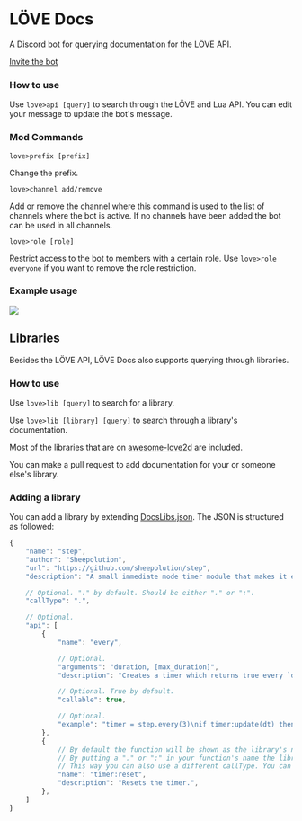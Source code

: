 # LÖVE Docs

A Discord bot for querying documentation for the LÖVE API.

[Invite the bot](https://discord.com/api/oauth2/authorize?client_id=855477819848392734&permissions=18432&scope=bot)

### How to use
Use `love>api [query]` to search through the LÖVE and Lua API. You can edit your message to update the bot's message.

### Mod Commands
`love>prefix [prefix]` 

Change the prefix.

`love>channel add/remove`

Add or remove the channel where this command is used to the list of channels where the bot is active. If no channels have been added the bot can be used in all channels.

`love>role [role]`

Restrict access to the bot to members with a certain role. Use `love>role everyone` if you want to remove the role restriction.

### Example usage

![](https://cdn.discordapp.com/attachments/817036396790939718/857868604435070986/unknown.png)

## Libraries

Besides the LÖVE API, LÖVE Docs also supports querying through libraries.

### How to use

Use `love>lib [query]` to search for a library.

Use `love>lib [library] [query]` to search through a library's documentation.

Most of the libraries that are on [awesome-love2d](https://github.com/love2d-community/awesome-love2d) are included.

You can make a pull request to add documentation for your or someone else's library.

### Adding a library

You can add a library by extending [DocsLibs.json](code/src/Data/DocsLibs.json). The JSON is structured as followed:

```js
{
    "name": "step",
    "author": "Sheepolution",
    "url": "https://github.com/sheepolution/step",
    "description": "A small immediate mode timer module that makes it easier to have an action execute with a certain interval or after a delay.",

    // Optional. "." by default. Should be either "." or ":".
    "callType": ".", 

    // Optional.
    "api": [
        {
            "name": "every",

            // Optional.
            "arguments": "duration, [max_duration]", 
            "description": "Creates a timer which returns true every `duration` seconds. If `max_duration` is set the duration will be a random float between `duration` and `max_duration` every loop.",

            // Optional. True by default.
            "callable": true,

            // Optional.
            "example": "timer = step.every(3)\nif timer:update(dt) then\n  print(\"This will be printed every 3 seconds\")\nend"
        },
        {
            // By default the function will be shown as the library's name + the function's name.
            // By putting a "." or ":" in your function's name the library's name will not be used.
            // This way you can also use a different callType. You can put the library's name in the function's name in that case.
            "name": "timer:reset",
            "description": "Resets the timer.",
        },
    ]
}
```
